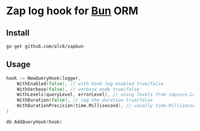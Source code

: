 # Zap log hook for [Bun](https://bun.uptrace.dev/) ORM

## Install

`go get github.com/alc6/zapbun`

## Usage

```go
hook := NewQueryHook(logger,
    WithEnabled(false), // with hook log enabled true/false 
    WithVerbose(false), // verbose mode true/false
    WithLevels(queryLevel, errorLevel), // using levels from zapcore.Level
    WithDuration(false), // log the duration true/false
    WithDurationPrecision(time.Millisecond), // usually time.Millisecond/time.Microsecond
)

db.AddQueryHook(hook)
```